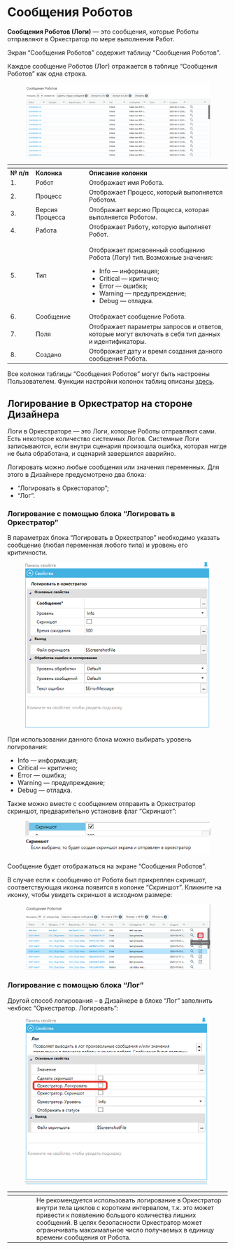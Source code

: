 # Сообщения Роботов

**Сообщения Роботов (Логи)** — это сообщения, которые Роботы отправляют в Оркестратор по мере выполнения Работ.

Экран “Сообщения Роботов” содержит таблицу “Сообщения Роботов”.

Каждое сообщение Роботов (Лог) отражается в таблице “Сообщения Роботов” как одна строка.

<figure><img src="../../../.gitbook/assets/изображение (2) (1) (1) (1) (1) (1) (1) (1).png" alt=""><figcaption></figcaption></figure>

<table data-header-hidden><thead><tr><th width="53"></th><th width="117"></th><th width="363"></th></tr></thead><tbody><tr><td><strong>№ п/п</strong></td><td><strong>Колонка</strong></td><td><strong>Описание колонки</strong></td></tr><tr><td>1.</td><td>Робот</td><td>Отображает имя Робота.</td></tr><tr><td>2.</td><td>Процесс</td><td>Отображает Процесс, который выполняется Роботом.</td></tr><tr><td>3.</td><td>Версия Процесса</td><td>Отображает версию Процесса, которая выполняется Роботом.</td></tr><tr><td>4.</td><td>Работа</td><td>Отображает Работу, которую выполняет Робот.</td></tr><tr><td>5.</td><td>Тип</td><td><p>Отображает присвоенный сообщению Робота (Логу) тип. Возможные значения:</p><ul><li>Info — информация;</li><li>Critical — критично;</li><li>Error — ошибка;</li><li>Warning — предупреждение;</li><li>Debug — отладка.</li></ul></td></tr><tr><td>6.</td><td>Сообщение</td><td>Отображает сообщение Робота.</td></tr><tr><td>7.</td><td>Поля</td><td>Отображает параметры запросов и ответов, которые могут включать в себя тип данных и идентификаторы.</td></tr><tr><td>8.</td><td>Создано</td><td>Отображает дату и время создания данного сообщения Робота.</td></tr></tbody></table>

Все колонки таблицы “Сообщения Роботов” могут быть настроены Пользователем. Функции настройки колонок таблиц описаны [здесь](../rabochaya-oblast-orkestratora.md).

## **Логирование в Оркестратор на стороне Дизайнера**

Логи в Оркестраторе — это Логи, которые Роботы отправляют сами. Есть некоторое количество системных Логов. Системные Логи записываются, если внутри сценария произошла ошибка, которая нигде не была обработана, и сценарий завершился аварийно.

Логировать можно любые сообщения или значения переменных. Для этого в Дизайнере предусмотрено два блока:

* “Логировать в Оркесторатор”;
* “Лог”.

### **Логирование с помощью блока “Логировать в Оркестратор”**

В параметрах блока “Логировать в Оркестратор” необходимо указать сообщение (любая переменная любого типа) и уровень его критичности.

<figure><img src="../../../.gitbook/assets/изображение (1) (1) (1) (1) (1) (1) (1) (1) (1) (1) (1) (1).png" alt=""><figcaption></figcaption></figure>

При использовании данного блока можно выбирать уровень логирования:

* Info — информация;
* Critical — критично;
* Error — ошибка;
* Warning — предупреждение;
* Debug — отладка.

Также можно вместе с сообщением отправить в Оркестратор скриншот, предварительно установив флаг “Скриншот”:

<figure><img src="../../../.gitbook/assets/изображение (2) (1) (1) (1) (1) (1) (1) (1) (1).png" alt=""><figcaption></figcaption></figure>

Сообщение будет отображаться на экране “Сообщения Роботов”.

В случае если к сообщению от Робота был прикреплен скриншот, соответствующая иконка появится в колонке “Скриншот”. Кликните на иконку, чтобы увидеть скриншот в исходном размере:

<figure><img src="../../../.gitbook/assets/1 (1).png" alt=""><figcaption></figcaption></figure>

### **Логирование с помощью блока “Лог”**

Другой способ логирования – в Дизайнере в блоке “Лог” заполнить чекбокс “Оркестратор. Логировать”:

<figure><img src="../../../.gitbook/assets/2025-04-21_22-41-26.png" alt=""><figcaption></figcaption></figure>

<table data-header-hidden><thead><tr><th width="52"></th><th width="477"></th></tr></thead><tbody><tr><td><img src="https://lh7-rt.googleusercontent.com/docsz/AD_4nXep7D-PaUrHHRCs30i6JkTwyJ_OdUSljfwCkbFOn35v30ktV0mL0pWPWCsMS9PLLaEC2x5ji5JSoKwJlEgrlT0pwb2CBuJACL_aHw8d0ekCUZXnbaWXBuh0tQ3s3k2lbSF7RwppxQ?key=6sbXsIGaTS3XX9nMXq1GDfiN" alt="" data-size="line"></td><td>Не рекомендуется использовать логирование в Оркестратор внутри тела циклов с коротким интервалом, т.к. это может привести к появлению большого количества лишних сообщений. В целях безопасности Оркестратор может ограничивать максимальное число получаемых в единицу времени сообщения от Робота.</td></tr></tbody></table>
